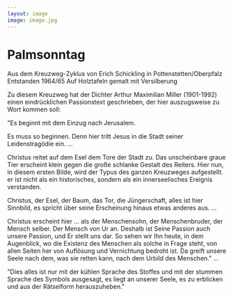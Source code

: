 ```yaml
---
layout: image
image: image.jpg
---
```


# Palmsonntag

Aus dem Kreuzweg-Zyklus von Erich Schickling in Pottenstetten/Oberpfalz
Entstanden 1964/65
Auf Holztafeln gemalt mit Versilberung

Zu diesem Kreuzweg hat der Dichter Arthur Maximilian Miller (1901-1992) einen eindrücklichen Passionstext geschrieben, der hier auszugsweise zu Wort kommen soll:

"Es beginnt mit dem Einzug nach Jerusalem.

Es muss so beginnen. Denn hier tritt Jesus in die Stadt seiner Leidenstragödie ein. 
...  
  
Christus reitet auf dem Esel dem Tore der Stadt zu. Das unscheinbare graue Tier erscheint klein gegen die große schlanke Gestalt des Reiters. Hier nun, in diesem ersten Bilde, wird der Typus des ganzen Kreuzweges aufgestellt. er ist nicht als ein historisches, sondern als ein innerseelisches Ereignis verstanden.
  
Christus, der Esel, der Baum, das Tor, die Jüngerschaft, alles ist hier Sinnbild, es spricht über seine Erscheinung hinaus etwas anderes aus.
...  
   
Christus erscheint hier ... als der Menschensohn, der Menschenbruder, der Mensch selber. Der Mensch von Ur an. Deshalb ist Seine Passion auch unsere Passion, und Er stellt uns dar. So sehen wir Ihn heute, in dem Augenblick, wo die Existenz des Menschen als solche in Frage steht, von allen Seiten her von Auflösung und Vernichtung bedroht ist. Da greift unsere Seele nach dem, was sie retten kann, nach dem Urbild des Menschen."
... 
    
"Dies alles ist nur mit der kühlen Sprache des Stoffes und mit der stummen Sprache des Symbols ausgesagt, es liegt an unserer Seele, es zu erblicken und aus der Rätselform herauszuheben."



